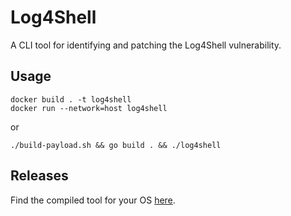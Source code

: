 <!--
  ~ Copyright by LunaSec (owned by Refinery Labs, Inc)
  ~
  ~ Licensed under the Creative Commons Attribution-ShareAlike 4.0 International
  ~ (the "License"); you may not use this file except in compliance with the
  ~ License. You may obtain a copy of the License at
  ~
  ~ https://creativecommons.org/licenses/by-sa/4.0/legalcode
  ~
  ~ See the License for the specific language governing permissions and
  ~ limitations under the License.
  ~
-->
# Log4Shell

A CLI tool for identifying and patching the Log4Shell vulnerability.

## Usage

```
docker build . -t log4shell
docker run --network=host log4shell
```

or 

```
./build-payload.sh && go build . && ./log4shell
```

## Releases

Find the compiled tool for your OS [here](https://github.com/lunasec-io/lunasec/releases/).
